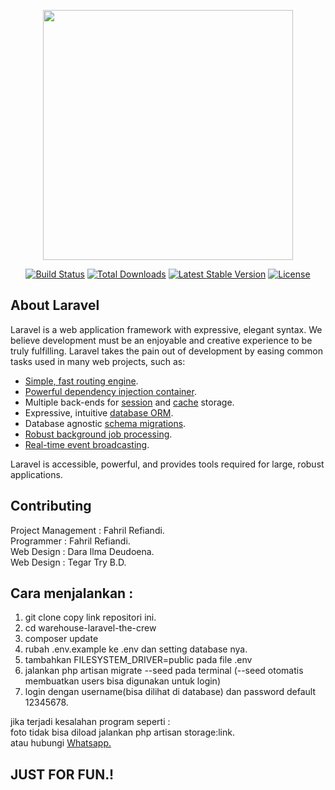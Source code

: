 <p align="center"><a href="https://laravel.com" target="_blank"><img src="https://raw.githubusercontent.com/laravel/art/master/logo-lockup/5%20SVG/2%20CMYK/1%20Full%20Color/laravel-logolockup-cmyk-red.svg" width="400"></a></p>

<p align="center">
<a href="https://travis-ci.org/laravel/framework"><img src="https://travis-ci.org/laravel/framework.svg" alt="Build Status"></a>
<a href="https://packagist.org/packages/laravel/framework"><img src="https://img.shields.io/packagist/dt/laravel/framework" alt="Total Downloads"></a>
<a href="https://packagist.org/packages/laravel/framework"><img src="https://img.shields.io/packagist/v/laravel/framework" alt="Latest Stable Version"></a>
<a href="https://packagist.org/packages/laravel/framework"><img src="https://img.shields.io/packagist/l/laravel/framework" alt="License"></a>
</p>

## About Laravel

Laravel is a web application framework with expressive, elegant syntax. We believe development must be an enjoyable and creative experience to be truly fulfilling. Laravel takes the pain out of development by easing common tasks used in many web projects, such as:

- [Simple, fast routing engine](https://laravel.com/docs/routing).
- [Powerful dependency injection container](https://laravel.com/docs/container).
- Multiple back-ends for [session](https://laravel.com/docs/session) and [cache](https://laravel.com/docs/cache) storage.
- Expressive, intuitive [database ORM](https://laravel.com/docs/eloquent).
- Database agnostic [schema migrations](https://laravel.com/docs/migrations).
- [Robust background job processing](https://laravel.com/docs/queues).
- [Real-time event broadcasting](https://laravel.com/docs/broadcasting).

Laravel is accessible, powerful, and provides tools required for large, robust applications.
<!-- 
## Learning Laravel

Laravel has the most extensive and thorough [documentation](https://laravel.com/docs) and video tutorial library of all modern web application frameworks, making it a breeze to get started with the framework.

If you don't feel like reading, [Laracasts](https://laracasts.com) can help. Laracasts contains over 1500 video tutorials on a range of topics including Laravel, modern PHP, unit testing, and JavaScript. Boost your skills by digging into our comprehensive video library.

## Laravel Sponsors

We would like to extend our thanks to the following sponsors for funding Laravel development. If you are interested in becoming a sponsor, please visit the Laravel [Patreon page](https://patreon.com/taylorotwell). -->


## Contributing

Project Management : Fahril Refiandi. <br>
Programmer         : Fahril Refiandi. <br>
Web Design         : Dara Ilma Deudoena. <br>
Web Design         : Tegar Try B.D. <br>


## Cara menjalankan :

1. git clone copy link repositori ini. <br>
2. cd warehouse-laravel-the-crew <br>
3. composer update <br>
4. rubah .env.example ke .env dan setting database nya. <br>
5. tambahkan FILESYSTEM_DRIVER=public pada file .env <br>
6. jalankan php artisan migrate --seed pada terminal (--seed otomatis membuatkan users bisa digunakan untuk login) <br>
7. login dengan username(bisa dilihat di database) dan password default 12345678. <br>

jika terjadi kesalahan program seperti : <br>
 foto tidak bisa diload jalankan php artisan storage:link. <br>
 atau hubungi <a href="https://wa.me/+6282131371687?text=warehouse-laravel-the-crew%20tidak%20bisa%20jalan%20%2F%20terjadi%20masalah%3A%20(sebutkan%20permasalahannya).">Whatsapp.</a> <br>

 <h2>JUST FOR FUN.!</h2>
<!-- 
## Code of Conduct

In order to ensure that the Laravel community is welcoming to all, please review and abide by the [Code of Conduct](https://laravel.com/docs/contributions#code-of-conduct).

## Security Vulnerabilities

If you discover a security vulnerability within Laravel, please send an e-mail to Taylor Otwell via [taylor@laravel.com](mailto:taylor@laravel.com). All security vulnerabilities will be promptly addressed. -->

## License

The Laravel framework is open-sourced software licensed under the [MIT license](https://opensource.org/licenses/MIT).
# WareHouse-Laravel
